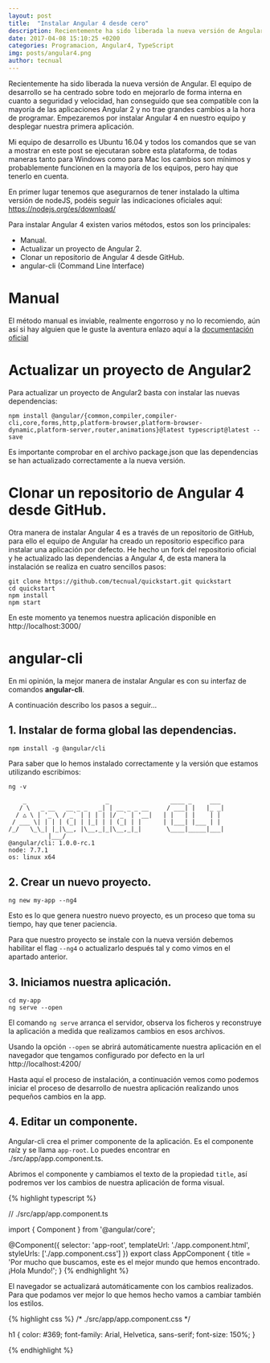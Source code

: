 ```yaml
---
layout: post
title:  "Instalar Angular 4 desde cero"
description: Recientemente ha sido liberada la nueva versión de Angular. El equipo de desarrollo se ha centrado sobre todo en mejorarlo de forma interna en cuanto a seguridad y velocidad, han conseguido que sea compatible con la mayoría de las aplicaciones Angular 2 y no trae grandes cambios a la hora de programar. Empezaremos por instalar Angular 4 en nuestro equipo y desplegar nuestra primera aplicación.
date: 2017-04-08 15:10:25 +0200
categories: Programacion, Angular4, TypeScript
img: posts/angular4.png
author: tecnual
---
```


Recientemente ha sido liberada la nueva versión de Angular. El equipo de desarrollo se ha centrado sobre todo en mejorarlo de forma interna en cuanto a seguridad y velocidad, han conseguido que sea compatible con la mayoría de las aplicaciones Angular 2 y no trae grandes cambios a la hora de programar. Empezaremos por instalar Angular 4 en nuestro equipo y desplegar nuestra primera aplicación.

Mi equipo de desarrollo es Ubuntu 16.04 y todos los comandos que se van a mostrar en este post se ejecutaran sobre esta plataforma, de todas maneras tanto para Windows como para Mac los cambios son mínimos y probablemente funcionen en la mayoría de los equipos, pero hay que tenerlo en cuenta.

En primer lugar tenemos que asegurarnos de tener instalado la ultima versión de nodeJS, podéis seguir las indicaciones oficiales aquí: https://nodejs.org/es/download/

Para instalar Angular 4 existen varios métodos, estos son los principales:

* Manual.
* Actualizar un proyecto de Angular 2.
* Clonar un repositorio de Angular 4 desde GitHub.
* angular-cli (Command Line Interface)

# Manual
 El método manual es inviable, realmente engorroso y no lo recomiendo, aún así si hay alguien que le guste la aventura enlazo aquí a la [documentación oficial](https://angular.io/docs/ts/latest/)

# Actualizar un proyecto de Angular2

Para actualizar un proyecto de Angular2 basta con instalar las nuevas dependencias:

```
npm install @angular/{common,compiler,compiler-cli,core,forms,http,platform-browser,platform-browser-dynamic,platform-server,router,animations}@latest typescript@latest --save
```
Es importante comprobar en el archivo package.json que las dependencias se han actualizado correctamente a la nueva versión.

# Clonar un repositorio de Angular 4 desde GitHub.

Otra manera de instalar Angular 4 es a través de un repositorio de GitHub, para ello el equipo de Angular ha creado un repositorio especifico para instalar una aplicación por defecto.
He hecho un fork del repositorio oficial y he actualizado las dependencias a Angular 4, de esta manera la instalación se realiza en cuatro sencillos pasos:

```
git clone https://github.com/tecnual/quickstart.git quickstart
cd quickstart
npm install
npm start
```

En este momento ya tenemos nuestra aplicación disponible en http://localhost:3000/

# angular-cli

En mi opinión, la mejor manera de instalar Angular es con su interfaz de comandos **angular-cli**.

A continuación describo los pasos a seguir...

## 1. Instalar de forma global las dependencias.

```
npm install -g @angular/cli

```
Para saber que lo hemos instalado correctamente y la versión que estamos utilizando escribimos:

```
ng -v

```
```
    _                      _                 ____ _     ___
   / \   _ __   __ _ _   _| | __ _ _ __     / ___| |   |_ _|
  / △ \ | '_ \ / _` | | | | |/ _` | '__|   | |   | |    | |
 / ___ \| | | | (_| | |_| | | (_| | |      | |___| |___ | |
/_/   \_\_| |_|\__, |\__,_|_|\__,_|_|       \____|_____|___|
           |___/
@angular/cli: 1.0.0-rc.1
node: 7.7.1
os: linux x64

```


## 2. Crear un nuevo proyecto.

```
ng new my-app --ng4

```
Esto es lo que genera nuestro nuevo proyecto, es un proceso que toma su tiempo, hay que tener paciencia.

Para que nuestro proyecto se instale con la nueva versión debemos habilitar el flag `--ng4` o actualizarlo después tal y como vimos en el apartado anterior.


## 3. Iniciamos nuestra aplicación.

```
cd my-app
ng serve --open

```
El comando `ng serve` arranca el servidor, observa los ficheros y reconstruye la aplicación a medida que realizamos cambios en esos archivos.

Usando la opción `--open` se abrirá automáticamente nuestra aplicación en el navegador que tengamos configurado por defecto en la url http://localhost:4200/

Hasta aquí el proceso de instalación, a continuación vemos como podemos iniciar el proceso de desarrollo de nuestra aplicación realizando unos pequeños cambios en la app.

## 4. Editar un componente.

Angular-cli crea el primer componente de la aplicación. Es el componente raíz y se llama `app-root`. Lo puedes encontrar en ./src/app/app.component.ts.

Abrimos el componente y cambiamos el texto de la propiedad `title`, así podremos ver los cambios de nuestra aplicación de forma visual.

{% highlight typescript %}

// ./src/app/app.component.ts

import { Component } from '@angular/core';

@Component({
  selector: 'app-root',
  templateUrl: './app.component.html',
  styleUrls: ['./app.component.css']
})
export class AppComponent {
  title = 'Por mucho que buscamos, este es el mejor mundo que hemos encontrado. ¡Hola Mundo!';
}
{% endhighlight %}

El navegador se actualizará automáticamente con los cambios realizados. Para que podamos ver mejor lo que hemos hecho vamos a cambiar también los estilos.

{% highlight css %}
/* ./src/app/app.component.css */

h1 {
  color: #369;
  font-family: Arial, Helvetica, sans-serif;
  font-size: 150%;
}

{% endhighlight %}
